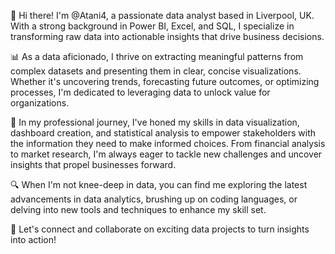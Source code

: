 👋 Hi there! I'm @Atani4, a passionate data analyst based in Liverpool, UK. With a strong background in Power BI, Excel, and SQL, I specialize in transforming raw data into actionable insights that drive business decisions.

📊 As a data aficionado, I thrive on extracting meaningful patterns from complex datasets and presenting them in clear, concise visualizations. Whether it's uncovering trends, forecasting future outcomes, or optimizing processes, I'm dedicated to leveraging data to unlock value for organizations.

💼 In my professional journey, I've honed my skills in data visualization, dashboard creation, and statistical analysis to empower stakeholders with the information they need to make informed choices. From financial analysis to market research, I'm always eager to tackle new challenges and uncover insights that propel businesses forward.

🔍 When I'm not knee-deep in data, you can find me exploring the latest advancements in data analytics, brushing up on coding languages, or delving into new tools and techniques to enhance my skill set.

🌟 Let's connect and collaborate on exciting data projects to turn insights into action!

